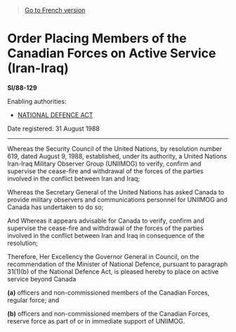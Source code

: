 > [Go to French version](/fr/Règlements/Textes%20réglementaires/88/129.md)

# Order Placing Members of the Canadian Forces on Active Service (Iran-Iraq)

**SI/88-129**

Enabling authorities: 
- [NATIONAL DEFENCE ACT](/en/Acts/Revised%20Statutes%20of%20Canada/N/N-5.md)

Date registered: 31 August 1988

----------

Whereas the Security Council of the United Nations, by resolution number 619, dated August 9, 1988, established, under its authority, a United Nations Iran-Iraq Military Observer Group (UNIIMOG) to verify, confirm and supervise the cease-fire and withdrawal of the forces of the parties involved in the conflict between Iran and Iraq;

Whereas the Secretary General of the United Nations has asked Canada to provide military observers and communications personnel for UNIIMOG and Canada has undertaken to do so;

And Whereas it appears advisable for Canada to verify, confirm and supervise the cease-fire and withdrawal of the forces of the parties involved in the conflict between Iran and Iraq in consequence of the resolution;

Therefore, Her Excellency the Governor General in Council, on the recommendation of the Minister of National Defence, pursuant to paragraph 31(1)(b) of the National Defence Act, is pleased hereby to place on active service beyond Canada

**(a)** officers and non-commissioned members of the Canadian Forces, regular force; and

**(b)** officers and non-commissioned members of the Canadian Forces, reserve force as part of or in immediate support of UNIIMOG.


